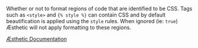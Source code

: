 Whether or not to format regions of code that are identified to be CSS. Tags such as `<style>` and `{% style %}` can contain CSS and by default beautification is applied using the `style` rules. When ignored (ie: `true`) Æsthetic will not apply formatting to these regions.


[Æsthetic Documentation](https://aesthetic.js.org/rules/markup/ignoreCSS/)
